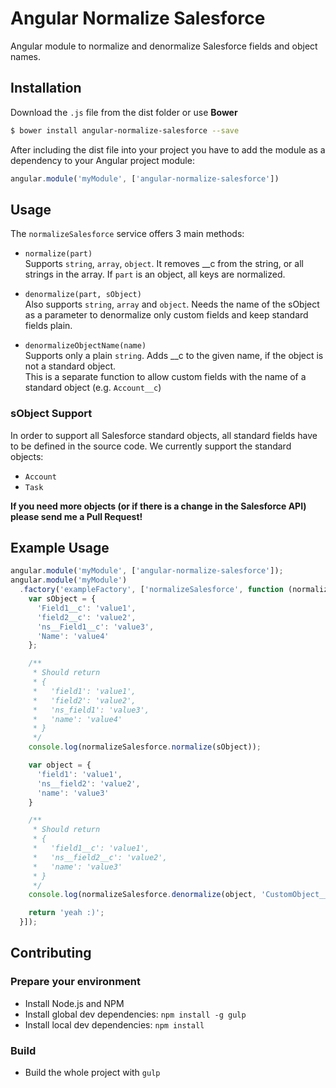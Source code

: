 # Angular Normalize Salesforce

Angular module to normalize and denormalize Salesforce fields and object names.

## Installation

Download the `.js` file from the dist folder or use __Bower__

```bash
$ bower install angular-normalize-salesforce --save
```

After including the dist file into your project you have to add the module
as a dependency to your Angular project module:

```javascript
angular.module('myModule', ['angular-normalize-salesforce'])
```

## Usage

The `normalizeSalesforce` service offers 3 main methods:

 * `normalize(part)`<br>
   Supports `string`, `array`, `object`. It removes __c from the string, or all
   strings in the array. If `part` is an object, all keys are normalized.

 * `denormalize(part, sObject)`<br>
   Also supports `string`, `array` and `object`. Needs the name of the sObject
   as a parameter to denormalize only custom fields and keep standard fields
   plain.

 * `denormalizeObjectName(name)`<br>
   Supports only a plain `string`. Adds __c to the given name, if the object
   is not a standard object.<br>
   This is a separate function to allow custom fields with the name of a
   standard object (e.g. `Account__c`)

### sObject Support

In order to support all Salesforce standard objects, all standard fields have
to be defined in the source code. We currently support the standard objects:

 * `Account`
 * `Task`

__If you need more objects (or if there is a change in the Salesforce API)
please send me a Pull Request!__

## Example Usage

```javascript
angular.module('myModule', ['angular-normalize-salesforce']);
angular.module('myModule')
  .factory('exampleFactory', ['normalizeSalesforce', function (normalizeSalesforce) {
    var sObject = {
      'Field1__c': 'value1',
      'field2__c': 'value2',
      'ns__Field1__c': 'value3',
      'Name': 'value4'
    };

    /**
     * Should return
     * {
     *   'field1': 'value1',
     *   'field2': 'value2',
     *   'ns_field1': 'value3',
     *   'name': 'value4'
     * }
     */
    console.log(normalizeSalesforce.normalize(sObject));

    var object = {
      'field1': 'value1',
      'ns__field2': 'value2',
      'name': 'value3'
    }

    /**
     * Should return
     * {
     *   'field1__c': 'value1',
     *   'ns__field2__c': 'value2',
     *   'name': 'value3'
     * }
     */
    console.log(normalizeSalesforce.denormalize(object, 'CustomObject__c'));

    return 'yeah :)';
  }]);
```

## Contributing

### Prepare your environment

 * Install Node.js and NPM
 * Install global dev dependencies: `npm install -g gulp`
 * Install local dev dependencies: `npm install`

### Build

 * Build the whole project with `gulp`
